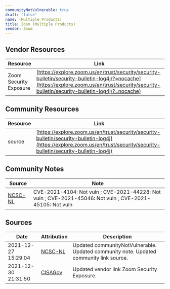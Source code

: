 ```yaml
---
communityNotVulnerable: true
draft: 'false'
name: (Multiple Products)
title: Zoom (Multiple Products)
vendor: Zoom
---
```


## Vendor Resources
| Resource | Link |
| --- | --- |
| Zoom Security Exposure | [https://explore.zoom.us/en/trust/security/security-bulletin/security-bulletin-log4j/?=nocache](https://explore.zoom.us/en/trust/security/security-bulletin/security-bulletin-log4j/?=nocache) |

## Community Resources
| Resource | Link |
| --- | --- |
| source | [https://explore.zoom.us/en/trust/security/security-bulletin/security-bulletin-log4j](https://explore.zoom.us/en/trust/security/security-bulletin/security-bulletin-log4j) |

## Community Notes
| Source | Note |
| --- | --- |
| [NCSC-NL](https://github.com/NCSC-NL/log4shell/blob/main/software/README.md) | CVE-2021-4104: Not vuln ; CVE-2021-44228: Not vuln ; CVE-2021-45046: Not vuln ; CVE-2021-45105: Not vuln </ul> |

## Sources
| Date | Attribution | Description |
| --- | --- | --- |
| 2021-12-27 15:29:04 | [NCSC-NL](https://github.com/NCSC-NL/log4shell/blob/main/software/README.md) | Updated communityNotVulnerable. Updated community note. Updated community link source.  |
| 2021-12-30 21:31:50 | [CISAGov](https://raw.githubusercontent.com/cisagov/log4j-affected-db/develop/README.md) | Updated vendor link Zoom Security Exposure.  |
